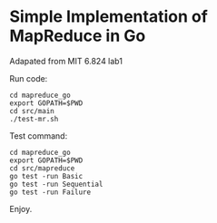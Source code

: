 # Simple Implementation of MapReduce in Go

Adapated from MIT 6.824 lab1

Run code:
```
cd mapreduce_go
export GOPATH=$PWD
cd src/main
./test-mr.sh
```

Test command:
```
cd mapreduce_go
export GOPATH=$PWD
cd src/mapreduce
go test -run Basic
go test -run Sequential
go test -run Failure
```

Enjoy.
